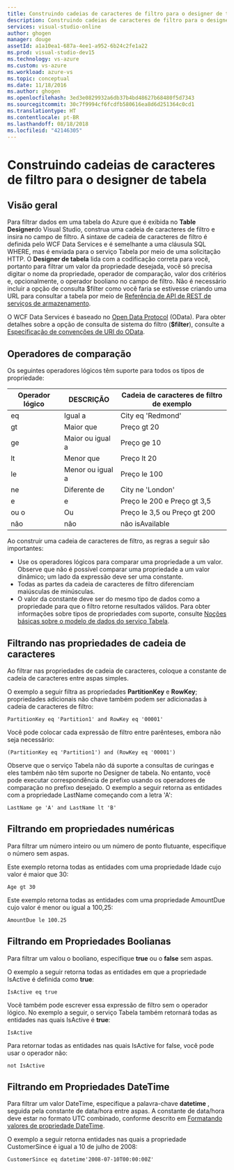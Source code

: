 ```yaml
---
title: Construindo cadeias de caracteres de filtro para o designer de tabela | Microsoft Docs
description: Construindo cadeias de caracteres de filtro para o designer de tabela
services: visual-studio-online
author: ghogen
manager: douge
assetId: a1a10ea1-687a-4ee1-a952-6b24c2fe1a22
ms.prod: visual-studio-dev15
ms.technology: vs-azure
ms.custom: vs-azure
ms.workload: azure-vs
ms.topic: conceptual
ms.date: 11/18/2016
ms.author: ghogen
ms.openlocfilehash: 3ed3e0829932a6db37b4bd48627b68480f5d7343
ms.sourcegitcommit: 30c7f9994cf6fcdfb580616ea8d6d251364c0cd1
ms.translationtype: HT
ms.contentlocale: pt-BR
ms.lasthandoff: 08/18/2018
ms.locfileid: "42146305"
---
```

# <a name="constructing-filter-strings-for-the-table-designer"></a>Construindo cadeias de caracteres de filtro para o designer de tabela
## <a name="overview"></a>Visão geral
Para filtrar dados em uma tabela do Azure que é exibida no **Table Designer**do Visual Studio, construa uma cadeia de caracteres de filtro e insira no campo de filtro. A sintaxe de cadeia de caracteres de filtro é definida pelo WCF Data Services e é semelhante a uma cláusula SQL WHERE, mas é enviada para o serviço Tabela por meio de uma solicitação HTTP. O **Designer de tabela** lida com a codificação correta para você, portanto para filtrar um valor da propriedade desejada, você só precisa digitar o nome da propriedade, operador de comparação, valor dos critérios e, opcionalmente, o operador booliano no campo de filtro. Não é necessário incluir a opção de consulta $filter como você faria se estivesse criando uma URL para consultar a tabela por meio de [Referência de API de REST de serviços de armazenamento](http://go.microsoft.com/fwlink/p/?LinkId=400447).

O WCF Data Services é baseado no [Open Data Protocol](http://go.microsoft.com/fwlink/p/?LinkId=214805) (OData). Para obter detalhes sobre a opção de consulta de sistema do filtro (**$filter**), consulte a [Especificação de convenções de URI do OData](http://go.microsoft.com/fwlink/p/?LinkId=214806).

## <a name="comparison-operators"></a>Operadores de comparação
Os seguintes operadores lógicos têm suporte para todos os tipos de propriedade:

| Operador lógico | DESCRIÇÃO | Cadeia de caracteres de filtro de exemplo |
| --- | --- | --- |
| eq |Igual a |City eq 'Redmond' |
| gt |Maior que |Preço gt 20 |
| ge |Maior ou igual a |Preço ge 10 |
| lt |Menor que |Preço lt 20 |
| le |Menor ou igual a |Preço le 100 |
| ne |Diferente de |City ne 'London' |
| e |e |Preço le 200 e Preço gt 3,5 |
| ou o |Ou |Preço le 3,5 ou Preço gt 200 |
| não |não |não isAvailable |

Ao construir uma cadeia de caracteres de filtro, as regras a seguir são importantes:

* Use os operadores lógicos para comparar uma propriedade a um valor. Observe que não é possível comparar uma propriedade a um valor dinâmico; um lado da expressão deve ser uma constante.
* Todas as partes da cadeia de caracteres de filtro diferenciam maiúsculas de minúsculas.
* O valor da constante deve ser do mesmo tipo de dados como a propriedade para que o filtro retorne resultados válidos. Para obter informações sobre tipos de propriedades com suporte, consulte [Noções básicas sobre o modelo de dados do serviço Tabela](http://go.microsoft.com/fwlink/p/?LinkId=400448).

## <a name="filtering-on-string-properties"></a>Filtrando nas propriedades de cadeia de caracteres
Ao filtrar nas propriedades de cadeia de caracteres, coloque a constante de cadeia de caracteres entre aspas simples.

O exemplo a seguir filtra as propriedades **PartitionKey** e **RowKey**; propriedades adicionais não chave também podem ser adicionadas à cadeia de caracteres de filtro:

    PartitionKey eq 'Partition1' and RowKey eq '00001'

Você pode colocar cada expressão de filtro entre parênteses, embora não seja necessário:

    (PartitionKey eq 'Partition1') and (RowKey eq '00001')

Observe que o serviço Tabela não dá suporte a consultas de curingas e eles também não têm suporte no Designer de tabela. No entanto, você pode executar correspondência de prefixo usando os operadores de comparação no prefixo desejado. O exemplo a seguir retorna as entidades com a propriedade LastName começando com a letra 'A':

    LastName ge 'A' and LastName lt 'B'

## <a name="filtering-on-numeric-properties"></a>Filtrando em propriedades numéricas
Para filtrar um número inteiro ou um número de ponto flutuante, especifique o número sem aspas.

Este exemplo retorna todas as entidades com uma propriedade Idade cujo valor é maior que 30:

    Age gt 30

Este exemplo retorna todas as entidades com uma propriedade AmountDue cujo valor é menor ou igual a 100,25:

    AmountDue le 100.25

## <a name="filtering-on-boolean-properties"></a>Filtrando em Propriedades Boolianas
Para filtrar um valou o booliano, especifique **true** ou o **false** sem aspas.

O exemplo a seguir retorna todas as entidades em que a propriedade IsActive é definida como **true**:

    IsActive eq true

Você também pode escrever essa expressão de filtro sem o operador lógico. No exemplo a seguir, o serviço Tabela também retornará todas as entidades nas quais IsActive é **true**:

    IsActive

Para retornar todas as entidades nas quais IsActive for false, você pode usar o operador não:

    not IsActive

## <a name="filtering-on-datetime-properties"></a>Filtrando em Propriedades DateTime
Para filtrar um valor DateTime, especifique a palavra-chave **datetime** , seguida pela constante de data/hora entre aspas. A constante de data/hora deve estar no formato UTC combinado, conforme descrito em [Formatando valores de propriedade DateTime](http://go.microsoft.com/fwlink/p/?LinkId=400449).

O exemplo a seguir retorna entidades nas quais a propriedade CustomerSince é igual a 10 de julho de 2008:

    CustomerSince eq datetime'2008-07-10T00:00:00Z'
